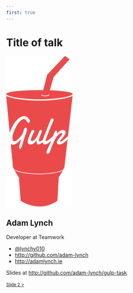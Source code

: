 ```yaml
---
first: true
---
```


# Title of talk

![Gulp](images/gulp-2x.png)

## Adam Lynch
Developer at Teamwork

- [ @lynchy010 ]( http://twitter.com/lynchy010 )
- http://github.com/adam-lynch
- http://adamlynch.ie

Slides at http://github.com/adam-lynch/gulp-task

<small>[Slide 2 >](2.html)</small>